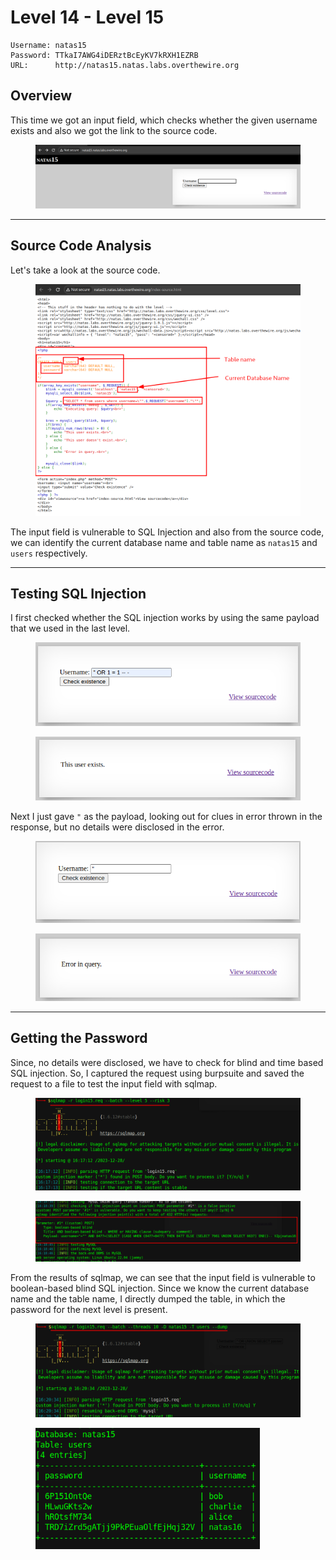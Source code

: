 # Level 14 - Level 15

```
Username: natas15
Password: TTkaI7AWG4iDERztBcEyKV7kRXH1EZRB
URL:      http://natas15.natas.labs.overthewire.org
```

## Overview

This time we got an input field, which checks whether the given username exists and also we got the link to the source code.

<figure><img src="../.gitbook/assets/image (123).png" alt=""><figcaption></figcaption></figure>

***

## Source Code Analysis

Let's take a look at the source code.

<figure><img src="../.gitbook/assets/image (118).png" alt=""><figcaption></figcaption></figure>

The input field is vulnerable to SQL Injection and also from the source code, we can identify the current database name and table name as `natas15` and `users` respectively.

***

## Testing SQL Injection

I first checked whether the SQL injection works by using the same payload that we used in the last level.

<div>

<figure><img src="../.gitbook/assets/image (119).png" alt=""><figcaption></figcaption></figure>

 

<figure><img src="../.gitbook/assets/image (120).png" alt=""><figcaption></figcaption></figure>

</div>

Next I just gave `"` as the payload, looking out for clues in error thrown in the response, but no details were disclosed in the error.

<div>

<figure><img src="../.gitbook/assets/image (121).png" alt=""><figcaption></figcaption></figure>

 

<figure><img src="../.gitbook/assets/image (122).png" alt=""><figcaption></figcaption></figure>

</div>

***

## Getting the Password

Since, no details were disclosed, we have to check for blind and time based SQL injection. So, I captured the request using burpsuite and saved the request to a file to test the input field with sqlmap.

<div>

<figure><img src="../.gitbook/assets/image (113).png" alt="" width="563"><figcaption></figcaption></figure>

 

<figure><img src="../.gitbook/assets/image (114).png" alt="" width="563"><figcaption></figcaption></figure>

</div>

From the results of sqlmap, we can see that the input field is vulnerable to boolean-based blind SQL injection. Since we know the current database name and the table name, I directly dumped the table, in which the password for the next level is present.

<div>

<figure><img src="../.gitbook/assets/image (116).png" alt="" width="563"><figcaption></figcaption></figure>

 

<figure><img src="../.gitbook/assets/image (117).png" alt="" width="359"><figcaption></figcaption></figure>

</div>
